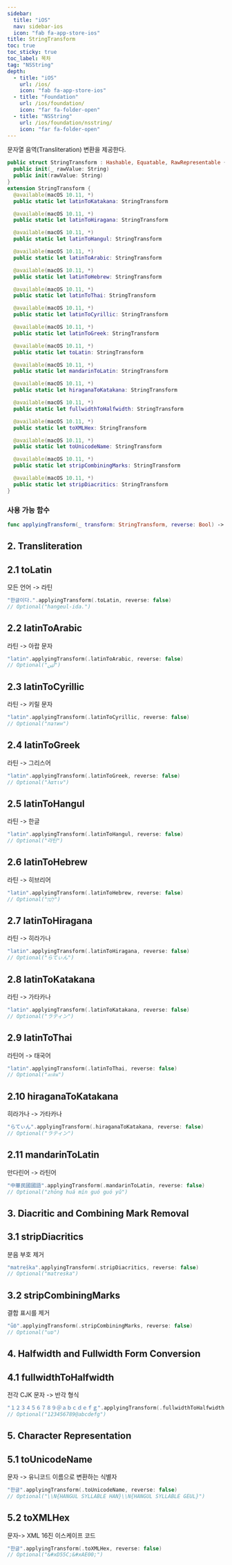 ```yaml
---
sidebar:
  title: "iOS"
  nav: sidebar-ios
  icon: "fab fa-app-store-ios"
title: StringTransform
toc: true
toc_sticky: true
toc_label: 목차
tag: "NSString"
depth:
  - title: "iOS"
    url: /ios/
    icon: "fab fa-app-store-ios"
  - title: "Foundation"
    url: /ios/foundation/
    icon: "far fa-folder-open"
  - title: "NSString"
    url: /ios/foundation/nsstring/
    icon: "far fa-folder-open"
---
```

문자열 음역(Transliteration) 변환을 제공한다.
```swift
public struct StringTransform : Hashable, Equatable, RawRepresentable {
  public init(_ rawValue: String)
  public init(rawValue: String)
}
extension StringTransform {
  @available(macOS 10.11, *)
  public static let latinToKatakana: StringTransform

  @available(macOS 10.11, *)
  public static let latinToHiragana: StringTransform

  @available(macOS 10.11, *)
  public static let latinToHangul: StringTransform

  @available(macOS 10.11, *)
  public static let latinToArabic: StringTransform

  @available(macOS 10.11, *)
  public static let latinToHebrew: StringTransform

  @available(macOS 10.11, *)
  public static let latinToThai: StringTransform

  @available(macOS 10.11, *)
  public static let latinToCyrillic: StringTransform

  @available(macOS 10.11, *)
  public static let latinToGreek: StringTransform

  @available(macOS 10.11, *)
  public static let toLatin: StringTransform

  @available(macOS 10.11, *)
  public static let mandarinToLatin: StringTransform

  @available(macOS 10.11, *)
  public static let hiraganaToKatakana: StringTransform

  @available(macOS 10.11, *)
  public static let fullwidthToHalfwidth: StringTransform

  @available(macOS 10.11, *)
  public static let toXMLHex: StringTransform

  @available(macOS 10.11, *)
  public static let toUnicodeName: StringTransform

  @available(macOS 10.11, *)
  public static let stripCombiningMarks: StringTransform

  @available(macOS 10.11, *)
  public static let stripDiacritics: StringTransform
}
```

### 사용 가능 함수
```swift
func applyingTransform(_ transform: StringTransform, reverse: Bool) -> String?
```


## 2. Transliteration
## 2.1 toLatin
모든 언어 -> 라틴
```swift
"한글이다.".applyingTransform(.toLatin, reverse: false)
// Optional("hangeul-ida.")
```
## 2.2 latinToArabic
라틴 -> 아랍 문자
```swift
"latin".applyingTransform(.latinToArabic, reverse: false)
// Optional("لَتِن")
```

## 2.3 latinToCyrillic
라틴 -> 키릴 문자
```swift
"latin".applyingTransform(.latinToCyrillic, reverse: false)
// Optional("латин")
```

## 2.4 latinToGreek
라틴  -> 그리스어
```swift
"latin".applyingTransform(.latinToGreek, reverse: false)
// Optional("λατιν")
```

## 2.5 latinToHangul
라틴  -> 한글
```swift
"latin".applyingTransform(.latinToHangul, reverse: false)
// Optional("라틴")
```

## 2.6 latinToHebrew
라틴  -> 히브리어
```swift
"latin".applyingTransform(.latinToHebrew, reverse: false)
// Optional("לַטִן")
```

## 2.7 latinToHiragana
라틴  -> 히라가나
```swift
"latin".applyingTransform(.latinToHiragana, reverse: false)
// Optional("らてぃん")
```

## 2.8 latinToKatakana
라틴  -> 가타카나
```swift
"latin".applyingTransform(.latinToKatakana, reverse: false)
// Optional("ラティン")
```

## 2.9 latinToThai
라틴어  -> 태국어
```swift
"latin".applyingTransform(.latinToThai, reverse: false)
// Optional("ละติน")
```

## 2.10 hiraganaToKatakana
히라가나  -> 가타카나
```swift
"らてぃん".applyingTransform(.hiraganaToKatakana, reverse: false)
// Optional("ラティン")
```

## 2.11 mandarinToLatin
만다린어 -> 라틴어
```swift
"中華民國國語".applyingTransform(.mandarinToLatin, reverse: false)
// Optional("zhōng huá mín guó guó yǔ")
```

## 3. Diacritic and Combining Mark Removal
## 3.1 stripDiacritics
분음 부호 제거
```swift
"matreška".applyingTransform(.stripDiacritics, reverse: false)
// Optional("matreska")
```

## 3.2 stripCombiningMarks
결합 표시를 제거
```swift
"ǘɒ̈".applyingTransform(.stripCombiningMarks, reverse: false)
// Optional("uɒ")
```



## 4. Halfwidth and Fullwidth Form Conversion
## 4.1 fullwidthToHalfwidth
전각 CJK 문자 -> 반각 형식
```swift
"１２３４５６７８９＠ａｂｃｄｅｆｇ".applyingTransform(.fullwidthToHalfwidth, reverse: false)
// Optional("123456789@abcdefg")
```

## 5. Character Representation
## 5.1 toUnicodeName
문자 -> 유니코드 이름으로 변환하는 식별자
```swift
"한글".applyingTransform(.toUnicodeName, reverse: false)
// Optional("\\N{HANGUL SYLLABLE HAN}\\N{HANGUL SYLLABLE GEUL}")
```

## 5.2 toXMLHex
문자-> XML 16진 이스케이프 코드
```swift
"한글".applyingTransform(.toXMLHex, reverse: false)
// Optional("&#xD55C;&#xAE00;")
```
